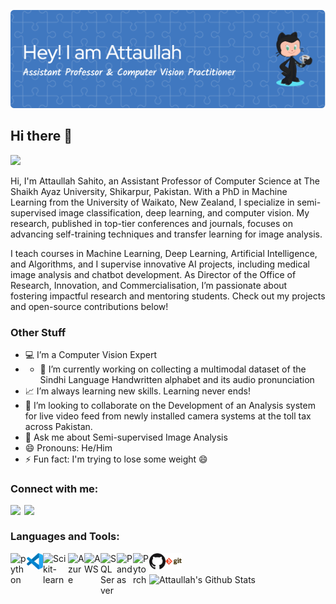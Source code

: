 ![Header](./github-header-attaullah.png)


## Hi there 👋

<!--
**attaullah/attaullah** is a ✨ _special_ ✨ repository because its `README.md` (this file) appears on your GitHub profile.

Here are some ideas to get you started:

- 🔭 I’m currently working on ...
- 🌱 I’m currently learning ...
- 👯 I’m looking to collaborate on ...
- 🤔 I’m looking for help with ...
- 💬 Ask me about ...
- 📫 How to reach me: ...
- 😄 Pronouns: ...
- ⚡ Fun fact: ...
-->
<!-- Followers Count and Views Count -->
![](https://img.shields.io/github/followers/attaullah?label=Followers&style=flat-square)
<!-- ![Profile views](https://gpvc.arturio.dev/attaullah)-->

Hi, I'm Attaullah Sahito, an Assistant Professor of Computer Science at The Shaikh Ayaz University, Shikarpur, Pakistan. With a PhD in Machine Learning from the University of Waikato, New Zealand, I specialize in semi-supervised image classification, deep learning, and computer vision. My research, published in top-tier conferences and journals, focuses on advancing self-training techniques and transfer learning for image analysis.

I teach courses in Machine Learning, Deep Learning, Artificial Intelligence, and Algorithms, and I supervise innovative AI projects, including medical image analysis and chatbot development. As Director of the Office of Research, Innovation, and Commercialisation, I’m passionate about fostering impactful research and mentoring students. Check out my projects and open-source contributions below!



### Other Stuff
- 💻 I’m a Computer Vision Expert
- - 🔭 I’m currently working on collecting a multimodal dataset of the Sindhi Language Handwritten alphabet and its audio pronunciation
- 📈 I’m always learning new skills. Learning never ends!
- 👯 I’m looking to collaborate on the Development of an Analysis system for live video feed from newly installed camera systems at the toll tax across Pakistan. 
- 💬 Ask me about Semi-supervised Image Analysis
- 😄 Pronouns: He/Him
- ⚡ Fun fact: I'm trying to lose some weight 😄

### Connect with me:

[<img align="left"  width="22px" src="https://cdn.jsdelivr.net/npm/simple-icons@3.4.0/icons/linkedin.svg" />](https://www.linkedin.com/in/attaullah-sahito/)
[<img align="left"  width="22px" src="https://cdn.jsdelivr.net/npm/simple-icons@3.4.0/icons/twitter.svg" />](https://twitter.com/atta_sahito)


<br />

### Languages and Tools:

<img align="left" alt="python" width="26px" src="https://cdn3.iconfinder.com/data/icons/logos-and-brands-adobe/512/267_Python-512.png" />

<img align="left" alt="visual studio code" width="26px" src="https://raw.githubusercontent.com/github/explore/80688e429a7d4ef2fca1e82350fe8e3517d3494d/topics/visual-studio-code/visual-studio-code.png" />

[<img align="left" alt="Scikit-learn" width="40px" src="https://upload.wikimedia.org/wikipedia/commons/0/05/Scikit_learn_logo_small.svg" />](https://scikit-learn.org/stable/)

<img align="left" alt="Azure" width="26px" src="https://www.parkmycloud.com/wp-content/uploads/2018/02/Azure_.png" />

<img align="left" alt="AWS" width="26px" src="https://cdn.jsdelivr.net/npm/simple-icons@3.4.0/icons/amazonaws.svg" />

<img align="left" alt="SQLServer" width="26px" src="https://img.icons8.com/color/2x/microsoft-sql-server.png" />

<img align="left" alt="Pandas" width="26px" src="https://cdn.jsdelivr.net/npm/simple-icons@3.4.0/icons/pandas.svg" />

<img align="left" alt="Pytorch" width="26px" src="https://cdn.jsdelivr.net/npm/simple-icons@3.4.0/icons/pytorch.svg" />

<img align="left" alt="GitHub" width="26px" src="https://raw.githubusercontent.com/github/explore/78df643247d429f6cc873026c0622819ad797942/topics/github/github.png" />

<img align="left" alt="Git" width="26px" src="https://raw.githubusercontent.com/github/explore/80688e429a7d4ef2fca1e82350fe8e3517d3494d/topics/git/git.png" />

<br />
<br />


<img align="left" alt="Attaullah's Github Stats" src="https://github-readme-stats.vercel.app/api?username=attaullah&show_icons=true&hide_border=true" />
